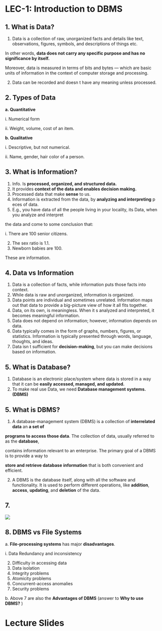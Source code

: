 ﻿# **LEC-1: Introduction to DBMS**

## 1. **What is Data?** 
1. Data is a collection of raw, unorganized facts and details like text, observations, figures, symbols, and descriptions of things etc.

In other words, **data does not carry any specific purpose and has no significance by itself.**

Moreover, data is measured in terms of bits and bytes — which are basic units of information in the context of computer storage and processing.

2. Data can be recorded and doesn t have any meaning unless processed.
## 2. **Types of Data**

**a. Quantitative**

i. Numerical form

ii. Weight, volume, cost of an item.

**b. Qualitative**

i. Descriptive, but not numerical.

ii. Name, gender, hair color of a person.

## 3. What is **Information**?
1. Info. Is **processed, organized, and structured data.**
1. It provides **context of the data and enables decision making.**
1. Processed data that make **sense** to us.
1. Information is extracted from the data, by **analyzing and interpreting** p eces of data.
1. E.g., you have data of all the people living in your locality, its Data, when you analyze and interpret

the data and come to some conclusion that:

i. There are 100 senior citizens.

2. The sex ratio is 1.1.
2. Newborn babies are 100.

These are information.

## 4. **Data vs Information**
1. Data is a collection of facts, while information puts those facts into context.
1. While data is raw and unorganized, information is organized.
1. Data points are individual and sometimes unrelated. Information maps out that data to provide a big-picture view of how it all fits together.
1. Data, on its own, is meaningless. When it s analyzed and interpreted, it becomes meaningful information.
1. Data does not depend on information; however, information depends on data.
1. Data typically comes in the form of graphs, numbers, figures, or statistics. Information is typically presented through words, language, thoughts, and ideas.
1. Data isn t sufficient for **decision-making**, but you can make decisions based on information.
## 5. What is **Database**?
   1. Database is an electronic place/system where data is stored in a way that it can be **easily accessed, managed, and updated.**
   1. To make real use Data, we need **Database management systems. (DBMS)**
## 5. What is **DBMS**?
1. A database-management system (DBMS) is a collection of **interrelated data** an **a set of**

**programs to access those data**. The collection of data, usually referred to as the **database**,

contains information relevant to an enterprise. The primary goal of a DBMS is to provide a way to

**store and retrieve database** **information** that is both convenient and efficient.

2. A DBMS is the database itself, along with all the software and functionality. It is used to perform different operations, like **addition**, **access**, **updating**, and **deletion** of the data.

## 7. 
   ![](Aspose.Words.21f442ee-1d2d-4d75-bc7a-07de77432e50.002.jpeg) 
   
## 8. **DBMS vs File Systems**

a. **File-processing systems** has major **disadvantages**.

i. Data Redundancy and inconsistency

2. Difficulty in accessing data
2. Data isolation
2. Integrity problems
2. Atomicity problems
2. Concurrent-access anomalies
2. Security problems

b. Above 7 are also the **Advantages of DBMS** (answer to  **Why to use DBMS?** )


# **Lecture Slides** 
